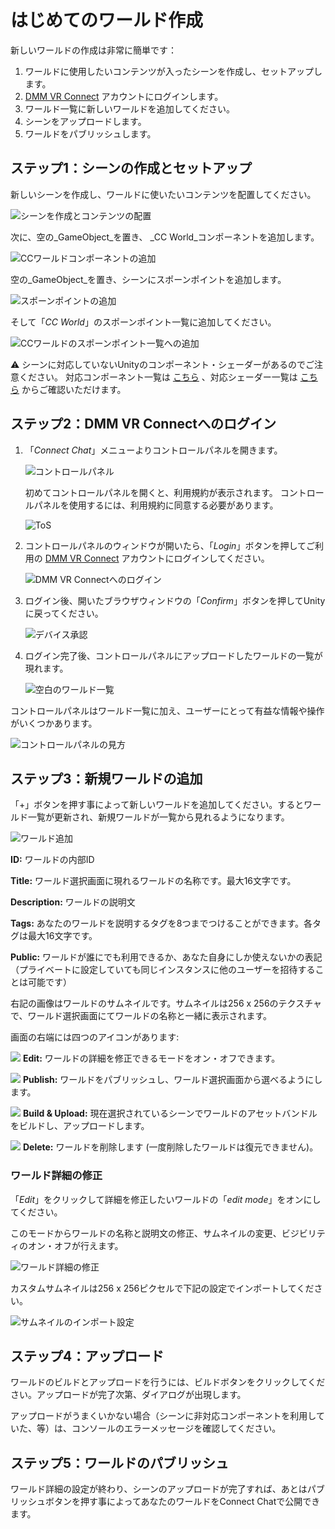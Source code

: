 # はじめてのワールド作成

新しいワールドの作成は非常に簡単です：

1. ワールドに使用したいコンテンツが入ったシーンを作成し、セットアップします。
2. [DMM VR Connect](https://connect.vrlab.dmm.com) アカウントにログインします。
3. ワールド一覧に新しいワールドを追加してください。
4. シーンをアップロードします。
5. ワールドをパブリッシュします。

## ステップ1：シーンの作成とセットアップ

新しいシーンを作成し、ワールドに使いたいコンテンツを配置してください。

![シーンを作成とコンテンツの配置](../images/scene-create.png)

次に、空の_GameObject_を置き、 _CC World_コンポーネントを追加します。

![CCワールドコンポーネントの追加](../images/scene-add-cc-world.png)

空の_GameObject_を置き、シーンにスポーンポイントを追加します。

![スポーンポイントの追加](../images/scene-create-spawn-point.png)

そして「_CC World_」のスポーンポイント一覧に追加してください。

![CCワールドのスポーンポイント一覧への追加](../images/scene-add-spawn-point.png)

:warning: シーンに対応していないUnityのコンポーネント・シェーダーがあるのでご注意ください。
対応コンポーネント一覧は [こちら](05-supported-components.md#対応コンポーネント) 、対応シェーダー一覧は [こちら](05-supported-components.md#対応シェーダー) からご確認いただけます。

## ステップ2：DMM VR Connectへのログイン

1. 「_Connect Chat_」メニューよりコントロールパネルを開きます。

    ![コントロールパネル](../images/control-panel-open.png)

    初めてコントロールパネルを開くと、利用規約が表示されます。
    コントロールパネルを使用するには、利用規約に同意する必要があります。

    ![ToS](../images/tos.png)

2. コントロールパネルのウィンドウが開いたら、「_Login_」ボタンを押してご利用の [DMM VR Connect](https://connect.vrlab.dmm.com) アカウントにログインしてください。

    ![DMM VR Connectへのログイン](../images/control-panel-login.png)

3. ログイン後、開いたブラウザウィンドウの「_Confirm_」ボタンを押してUnityに戻ってください。

    ![デバイス承認](../images/device-confirmation.png)

4. ログイン完了後、コントロールパネルにアップロードしたワールドの一覧が現れます。

    ![空白のワールド一覧](../images/empty-world-list.png)

コントロールパネルはワールド一覧に加え、ユーザーにとって有益な情報や操作がいくつかあります。

![コントロールパネルの見方](../images/control-panel-anatomy.png)

## ステップ3：新規ワールドの追加

「+」ボタンを押す事によって新しいワールドを追加してください。するとワールド一覧が更新され、新規ワールドが一覧から見れるようになります。

![ワールド追加](../images/world-entry.png)

**ID:** ワールドの内部ID

**Title:** ワールド選択画面に現れるワールドの名称です。最大16文字です。

**Description:** ワールドの説明文

**Tags:** あなたのワールドを説明するタグを8つまでつけることができます。各タグは最大16文字です。

**Public:** ワールドが誰にでも利用できるか、あなた自身にしか使えないかの表記（プライベートに設定していても同じインスタンスに他のユーザーを招待することは可能です）

右記の画像はワールドのサムネイルです。サムネイルは256 x 256のテクスチャで、ワールド選択画面にてワールドの名称と一緒に表示されます。

画面の右端には四つのアイコンがあります:

![](../images/world-edit-icon.png) **Edit:** ワールドの詳細を修正できるモードをオン・オフできます。

![](../images/world-publish-icon.png) **Publish:** ワールドをパブリッシュし、ワールド選択画面から選べるようにします。

![](../images/world-upload-icon.png) **Build & Upload:** 現在選択されているシーンでワールドのアセットバンドルをビルドし、アップロードします。

![](../images/world-delete-icon.png) **Delete:** ワールドを削除します (一度削除したワールドは復元できません)。

### ワールド詳細の修正

「_Edit_」をクリックして詳細を修正したいワールドの「_edit mode_」をオンにしてください。

このモードからワールドの名称と説明文の修正、サムネイルの変更、ビジビリティのオン・オフが行えます。

![ワールド詳細の修正](../images/world-edit.png)

カスタムサムネイルは256 x 256ピクセルで下記の設定でインポートしてください。

![サムネイルのインポート設定](../images/world-thumbnail-import-settings.png)

## ステップ4：アップロード

ワールドのビルドとアップロードを行うには、ビルドボタンをクリックしてください。アップロードが完了次第、ダイアログが出現します。

アップロードがうまくいかない場合（シーンに非対応コンポーネントを利用していた、等）は、コンソールのエラーメッセージを確認してください。

## ステップ5：ワールドのパブリッシュ

ワールド詳細の設定が終わり、シーンのアップロードが完了すれば、あとはパブリッシュボタンを押す事によってあなたのワールドをConnect Chatで公開できます。
